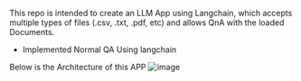 This repo is intended to create an LLM App using Langchain, which accepts multiple types of files (.csv, .txt, .pdf, etc) and allows QnA with the loaded Documents. 

- Implemented Normal QA Using langchain


Below is the Architecture of this APP
![image](https://github.com/nishan0000/Multi-Document-LLM-App/assets/98246947/e9267d79-ec11-46b9-a358-9a787f234975)
